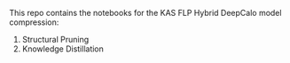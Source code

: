 This repo contains the notebooks for the KAS FLP Hybrid DeepCalo model compression:
1. Structural Pruning
2. Knowledge Distillation 
